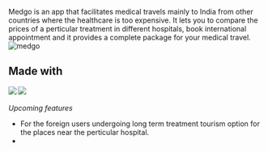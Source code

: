 Medgo is an app that facilitates medical travels mainly to India from other countries where the healthcare is too expensive.
It lets you to compare the prices of a perticular treatment in different hospitals, book international appointment and it provides a complete package for your medical travel.
![medgo](https://user-images.githubusercontent.com/89213108/139566221-15e2fdfb-5c46-465d-8cf0-1cafc42c53a8.png)
## Made with  
<img align="left" src="https://img.icons8.com/color/48/000000/flutter.png"/><img align="left" src="https://img.icons8.com/color/48/000000/python--v1.png"/><br />
<br />*Upcoming features*
 - For the foreign users undergoing long term treatment tourism option for the places near the perticular hospital.
 - 

